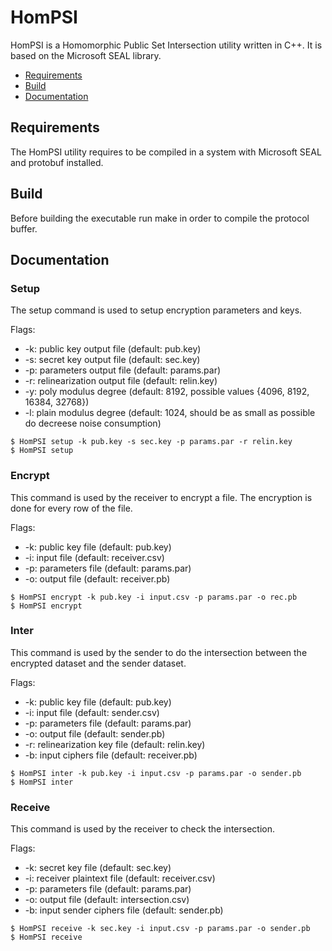 # HomPSI

HomPSI is a Homomorphic Public Set Intersection utility written in C++. It is based on the Microsoft SEAL library.
- [Requirements](#requirements)
- [Build](#build)
- [Documentation](#documentation)

## Requirements
The HomPSI utility requires to be compiled in a system with Microsoft SEAL and protobuf installed.

## Build
Before building the executable run make in order to compile the protocol buffer.

## Documentation

### Setup
The setup command is used to setup encryption parameters and keys. 

Flags:
- -k: public key output file (default: pub.key)
- -s: secret key output file (default: sec.key)
- -p: parameters output file (default: params.par)
- -r: relinearization output file (default: relin.key)
- -y: poly modulus degree (default: 8192, possible values {4096, 8192, 16384, 32768})
- -l: plain modulus degree (default: 1024, should be as small as possible do decreese noise consumption)
```console
$ HomPSI setup -k pub.key -s sec.key -p params.par -r relin.key
$ HomPSI setup
```

### Encrypt
This command is used by the receiver to encrypt a file. The encryption is done for every row of the file.

Flags: 
- -k: public key file (default: pub.key)
- -i: input file (default: receiver.csv)
- -p: parameters file (default: params.par)
- -o: output file (default: receiver.pb)

```console
$ HomPSI encrypt -k pub.key -i input.csv -p params.par -o rec.pb
$ HomPSI encrypt
```

### Inter
This command is used by the sender to do the intersection between the encrypted dataset and the sender dataset.

Flags:
- -k: public key file (default: pub.key)
- -i: input file (default: sender.csv)
- -p: parameters file (default: params.par)
- -o: output file (default: sender.pb)
- -r: relinearization key file (default: relin.key)
- -b: input ciphers file (default: receiver.pb)
```console
$ HomPSI inter -k pub.key -i input.csv -p params.par -o sender.pb
$ HomPSI inter
```

### Receive
This command is used by the receiver to check the intersection.

Flags:
- -k: secret key file (default: sec.key)
- -i: receiver plaintext file (default: receiver.csv)
- -p: parameters file (default: params.par)
- -o: output file (default: intersection.csv)
- -b: input sender ciphers file (default: sender.pb)
```console
$ HomPSI receive -k sec.key -i input.csv -p params.par -o sender.pb
$ HomPSI receive
```